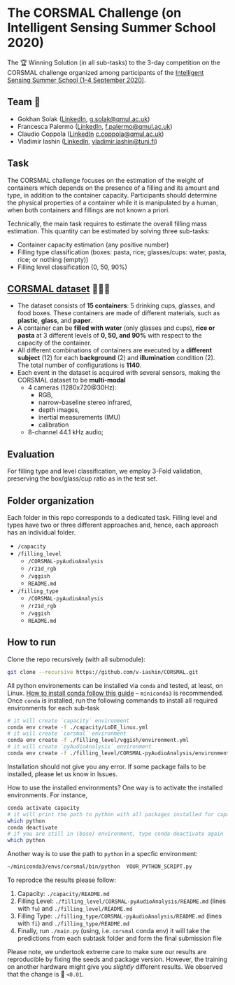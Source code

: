 # The CORSMAL Challenge (on Intelligent Sensing Summer School 2020)

The 🏆 Winning Solution (in all sub-tasks) to the 3-day competition on the CORSMAL challenge organized among participants of the [Intelligent Sensing Summer School (1–4 September 2020)](http://cis.eecs.qmul.ac.uk/school2020.html).

## Team 👋
- Gokhan Solak ([LinkedIn](https://www.linkedin.com/in/gkhnsolak/), g.solak@qmul.ac.uk)
- Francesca Palermo ([LinkedIn](https://www.linkedin.com/in/francesca-palermo-a9107a40/), f.palermo@qmul.ac.uk)
- Claudio Coppola ([LinkedIn](https://www.linkedin.com/in/clcoppola/) c.coppola@qmul.ac.uk)
- Vladimir Iashin ([LinkedIn](https://www.linkedin.com/in/vladimir-iashin/), vladimir.iashin@tuni.fi)

## Task
The CORSMAL challenge  focuses on the estimation  of the weight of containers which depends  on the presence  of a filling and  its  amount  and type,  in addition  to the  container  capacity.  Participants  should determine  the  physical  properties  of  a  container  while  it  is  manipulated  by  a  human, when both containers  and fillings  are not known a priori.

Technically, the main task requires to estimate the  overall  filling  mass  estimation. This quantity can be estimated by solving three sub-tasks:
- Container capacity estimation (any positive number)
- Filling type classification (boxes: pasta, rice; glasses/cups: water, pasta, rice; or nothing (empty))
- Filling level classification (0, 50, 90%)

## [CORSMAL dataset](http://corsmal.eecs.qmul.ac.uk/containers_manip.html) 🥤📘🥛
- The dataset consists of **15 containers**: 5 drinking cups, glasses, and food boxes. These containers are made of different materials, such as **plastic**, **glass**, and **paper**.
- A container can be **filled with water** (only glasses and cups), **rice or pasta** at 3 different levels of **0, 50, and 90%** with respect to the capacity of the container.
- All different combinations of containers are executed by a **different subject** (12) for each **background** (2) and **illumination** condition (2). The total number of configurations is **1140**.
- Each event in the dataset is acquired with several sensors, making the CORSMAL dataset to be **multi-modal**
    - 4 cameras (1280x720@30Hz):
        - RGB,
        - narrow-baseline stereo infrared,
        - depth images,
        - inertial measurements (IMU)
        - calibration
    - 8-channel 44.1 kHz audio;

## Evaluation
For filling type and level classification, we employ 3-Fold validation, preserving the box/glass/cup ratio as in the test set.

## Folder organization

Each folder in this repo corresponds to a dedicated task. Filling level and types have two or three different approaches and, hence, each approach has an individual folder.
- `/capacity`
- `/filling_level`
    - `/CORSMAL-pyAudioAnalysis`
    - `/r21d_rgb`
    - `/vggish`
    - `README.md`
- `/filling_type`
    - `/CORSMAL-pyAudioAnalysis`
    - `/r21d_rgb`
    - `/vggish`
    - `README.md`

## How to run

Clone the repo recursively (with all submodule):
```bash
git clone --recursive https://github.com/v-iashin/CORSMAL.git
```
All python environements can be installed via `conda` and tested, at least, on Linux. [How to install conda follow this guide](https://docs.conda.io/projects/conda/en/latest/user-guide/install/linux.html) – `miniconda3` is recommended. Once `conda` is installed, run the following commands to install all required environments for each sub-task
```bash
# it will create `capacity` environment
conda env create -f ./capacity/LoDE_linux.yml
# it will create `corsmal` environment
conda env create -f ./filling_level/vggish/environment.yml
# it will create `pyAudioAnalysis` environment
conda env create -f ./filling_level/CORSMAL-pyAudioAnalysis/environment.yml
```
Installation should not give you any error. If some package fails to be installed, please let us know in Issues.

How to use the installed environments? One way is to activate the installed environments. For instance,
```bash
conda activate capacity
# it will print the path to python with all packages installed for capacity environemnt
which python
conda deactivate
# if you are still in (base) environment, type conda deactivate again
which python
```
Another way is to use the path to `python` in a specfic environment:
```bash
~/miniconda3/envs/corsmal/bin/python  YOUR_PYTHON_SCRIPT.py
```

To reprodce the results please follow:
1. Capacity: `./capacity/README.md`
2. Filling Level: `./filling_level/CORSMAL-pyAudioAnalysis/README.md` (lines with `fu`) and `./filling_level/README.md`
3. Filling Type: `./filling_type/CORSMAL-pyAudioAnalysis/README.md` (lines with `fi`) and `./filling_type/README.md`
4. Finally, run `./main.py` (using, i.e. `corsmal` conda env) it will take the predictions from each subtask folder and form the final submission file

Please note, we undertook extreme care to make sure our results are reproducible by fixing the seeds and package version. However, the training on another hardware might give you _slightly_ different results. We observed that the change is 🤏 `<0.01`.
